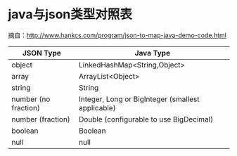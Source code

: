 # java与json类型对照表

摘自：<http://www.hankcs.com/program/json-to-map-java-demo-code.html>  

| JSON Type            | Java Type                                         |
| -------------------- | ------------------------------------------------- |
| object               | LinkedHashMap\<String,Object\>                    |
| array                | ArrayList\<Object\>                               |
| string               | String                                            |
| number (no fraction) | Integer, Long or BigInteger (smallest applicable) |
| number (fraction)    | Double (configurable to use BigDecimal)           |
| boolean              | Boolean                                           |
| null                 | null                                              |
